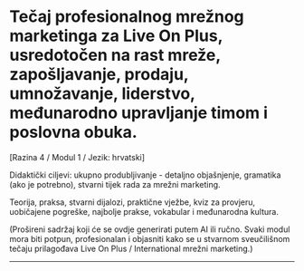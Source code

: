# Tečaj profesionalnog mrežnog marketinga za Live On Plus, usredotočen na rast mreže, zapošljavanje, prodaju, umnožavanje, liderstvo, međunarodno upravljanje timom i poslovna obuka.


[Razina 4 / Modul 1 / Jezik: hrvatski]

Didaktički ciljevi: ukupno produbljivanje - detaljno objašnjenje, gramatika (ako je potrebno), stvarni tijek rada za mrežni marketing.

Teorija, praksa, stvarni dijalozi, praktične vježbe, kviz za provjeru, uobičajene pogreške, najbolje prakse, vokabular i međunarodna kultura.


(Prošireni sadržaj koji će se ovdje generirati putem AI ili ručno. Svaki modul mora biti potpun, profesionalan i objasniti kako se u stvarnom sveučilišnom tečaju prilagođava Live On Plus / International mrežni marketing.)

---